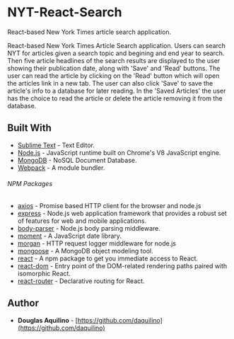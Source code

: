 # NYT-React-Search
React-based New York Times article search application.

React-based New York Times Article Search application. Users can search NYT for articles given a search topic and begining and end year to search.  Then five article headlines of the search results are displayed to the user showing their publication date, along with 'Save' and 'Read' buttons.  The user can read the article by clicking on the 'Read' button which will open the articles link in a new tab. The user can also click 'Save' to save the article's info to a database for later reading.  In the 'Saved Articles' the user has the choice to read the article or delete the article removing it from the database. 



## Built With

* [Sublime Text](https://www.sublimetext.com/) - Text Editor.
* [Node.js](https://nodejs.org) - JavaScript runtime built on Chrome's V8 JavaScript engine.
* [MongoDB](https://www.mongodb.com/) - NoSQL Document Database.
* [Webpack](https://www.npmjs.com/package/webpack) - A module bundler.

###### NPM Packages
* [axios](https://www.npmjs.com/package/axios) - Promise based HTTP client for the browser and node.js
* [express](https://www.npmjs.com/package/express) - Node.js web application framework that provides a robust set of features for web and mobile applications.
* [body-parser](https://www.npmjs.com/package/body-parser) - Node.js body parsing middleware.
* [moment](https://www.npmjs.com/package/moment) - A JavaScript date library.
* [morgan](https://www.npmjs.com/package/morgan) - HTTP request logger middleware for node.js
* [mongoose](https://www.npmjs.com/package/mongoose) - A MongoDB object modeling tool.
* [react](https://www.npmjs.com/package/react) -  A npm package to get you immediate access to React.
* [react-dom](https://www.npmjs.com/package/react-dom)	-  Entry point of the DOM-related rendering paths paired with isomorphic React.
* [react-router](https://www.npmjs.com/package/react-router) - Declarative routing for React.



## Author

* **Douglas Aquilino** - [https://github.com/daquilino](https://github.com/daquilino)
